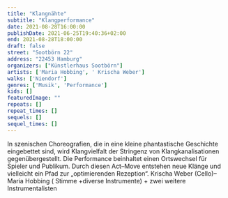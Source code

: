 ```yaml
---
title: "Klangnähte"
subtitle: "Klangperformance"
date: 2021-08-28T16:00:00
publishDate: 2021-06-25T19:40:36+02:00
end: 2021-08-28T18:00:00
draft: false
street: "Sootbörn 22"
address: "22453 Hamburg"
organizers: ["Künstlerhaus Sootbörn"]
artists: ['Maria Hobbing', ' Krischa Weber']
walks: ['Niendorf']
genres: ['Musik', 'Performance']
kids: []
featuredImage: ""
repeats: []
repeat_times: []
sequels: []
sequel_times: []
---
```


In szenischen Choreografien, die in eine kleine phantastische Geschichte eingebettet sind, wird Klangvielfalt der Stringenz von Klangkanalisationen gegenübergestellt. Die Performance beinhaltet einen Ortswechsel für Spieler und Publikum. Durch diesen Act–Move entstehen neue Klänge und vielleicht ein Pfad zur „optimierenden Rezeption“. Krischa Weber (Cello)– Maria Hobbing ( Stimme +diverse Instrumente) +  zwei weitere Instrumentalisten